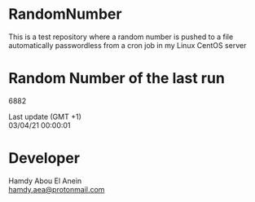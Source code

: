 # RandomNumber    
This is a test repository where a random number is pushed to a file automatically passwordless from a cron job in my Linux CentOS server    
# Random Number of the last run   
6882
      
Last update (GMT +1)    
03/04/21 00:00:01
# Developer    
Hamdy Abou El Anein   
hamdy.aea@protonmail.com
